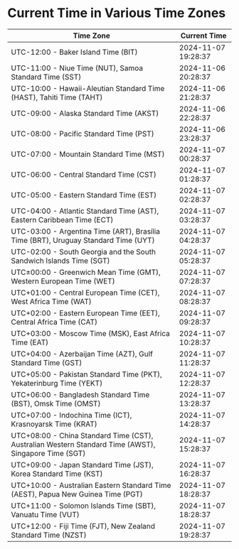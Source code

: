 # Current Time in Various Time Zones

| Time Zone | Current Time |
|-----------|--------------|
| UTC-12:00 - Baker Island Time (BIT) | 2024-11-07 19:28:37 |
| UTC-11:00 - Niue Time (NUT), Samoa Standard Time (SST) | 2024-11-06 20:28:37 |
| UTC-10:00 - Hawaii-Aleutian Standard Time (HAST), Tahiti Time (TAHT) | 2024-11-06 21:28:37 |
| UTC-09:00 - Alaska Standard Time (AKST) | 2024-11-06 22:28:37 |
| UTC-08:00 - Pacific Standard Time (PST) | 2024-11-06 23:28:37 |
| UTC-07:00 - Mountain Standard Time (MST) | 2024-11-07 00:28:37 |
| UTC-06:00 - Central Standard Time (CST) | 2024-11-07 01:28:37 |
| UTC-05:00 - Eastern Standard Time (EST) | 2024-11-07 02:28:37 |
| UTC-04:00 - Atlantic Standard Time (AST), Eastern Caribbean Time (ECT) | 2024-11-07 03:28:37 |
| UTC-03:00 - Argentina Time (ART), Brasília Time (BRT), Uruguay Standard Time (UYT) | 2024-11-07 04:28:37 |
| UTC-02:00 - South Georgia and the South Sandwich Islands Time (SGT) | 2024-11-07 05:28:37 |
| UTC±00:00 - Greenwich Mean Time (GMT), Western European Time (WET) | 2024-11-07 07:28:37 |
| UTC+01:00 - Central European Time (CET), West Africa Time (WAT) | 2024-11-07 08:28:37 |
| UTC+02:00 - Eastern European Time (EET), Central Africa Time (CAT) | 2024-11-07 09:28:37 |
| UTC+03:00 - Moscow Time (MSK), East Africa Time (EAT) | 2024-11-07 10:28:37 |
| UTC+04:00 - Azerbaijan Time (AZT), Gulf Standard Time (GST) | 2024-11-07 11:28:37 |
| UTC+05:00 - Pakistan Standard Time (PKT), Yekaterinburg Time (YEKT) | 2024-11-07 12:28:37 |
| UTC+06:00 - Bangladesh Standard Time (BST), Omsk Time (OMST) | 2024-11-07 13:28:37 |
| UTC+07:00 - Indochina Time (ICT), Krasnoyarsk Time (KRAT) | 2024-11-07 14:28:37 |
| UTC+08:00 - China Standard Time (CST), Australian Western Standard Time (AWST), Singapore Time (SGT) | 2024-11-07 15:28:37 |
| UTC+09:00 - Japan Standard Time (JST), Korea Standard Time (KST) | 2024-11-07 16:28:37 |
| UTC+10:00 - Australian Eastern Standard Time (AEST), Papua New Guinea Time (PGT) | 2024-11-07 18:28:37 |
| UTC+11:00 - Solomon Islands Time (SBT), Vanuatu Time (VUT) | 2024-11-07 18:28:37 |
| UTC+12:00 - Fiji Time (FJT), New Zealand Standard Time (NZST) | 2024-11-07 19:28:37 |
